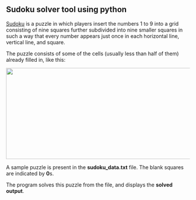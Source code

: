 ## Sudoku solver tool using python

[Sudoku] is a puzzle in which players insert the numbers 1 to 9 into a grid consisting of nine squares further subdivided into nine smaller squares in such a way that every number appears just once in each horizontal line, vertical line, and square.

The puzzle consists of some of the cells (usually less than half of them) already filled in, like this:

<img src="https://www.learn-sudoku.com/images/start2finish.gif" height="250" width="650">

A sample puzzle is present in the **sudoku_data.txt** file. The blank squares are indicated by **0**s.

The program solves this puzzle from the file, and displays the **solved output**.



[Sudoku]: <https://www.learn-sudoku.com/what-is-sudoku.html>

